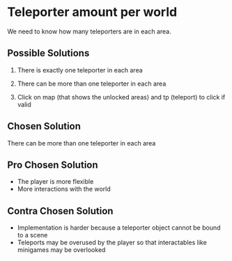 # Teleporter amount per world

We need to know how many teleporters are in each area.

## Possible Solutions

1. There is exactly one teleporter in each area

2. There can be more than one teleporter in each area

3. Click on map (that shows the unlocked areas) and tp (teleport) to click if valid

## Chosen Solution

There can be more than one teleporter in each area

## Pro Chosen Solution

- The player is more flexible
- More interactions with the world

## Contra Chosen Solution

- Implementation is harder because a teleporter object cannot be bound to a scene
- Teleports may be overused by the player so that interactables like minigames may be overlooked